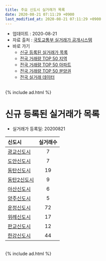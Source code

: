 ```yaml
---
title: 주요 신도시 실거래가 목록
date: 2020-08-21 07:11:29 +0900
last_modified_at: 2020-08-21 07:11:29 +0900
---
```


* 업데이트 : 2020-08-21
* 자료 출처 : [국토교통부 실거래가 공개시스템](http://rt.molit.go.kr)
* 바로 가기
    * [신규 등록된 실거래가 목록](#신규-등록된-실거래가-목록)
    * [전국 거래량 TOP 50 지역](https://inasie.github.io/apt-trade-info/최근-3개월-전국에서-가장-거래가-많이-발생한-지역)
    * [전국 거래량 TOP 50 아파트](https://inasie.github.io/apt-trade-info/최근-3개월-전국에서-가장-거래가-많이-발생한-아파트)
    * [전국 거래량 TOP 50 분양권](https://inasie.github.io/apt-trade-info/최근-3개월-전국에서-가장-거래가-많이-발생한-분양권)
    * [전국 실거래 데이터](https://inasie.github.io/apt-trade-info/전국)

<br>
{% include ad.html %}
<br>

# 신규 등록된 실거래가 목록
* 실거래가 등록일: 20200821


|신도시|실거래수|
|:---|:---:|
|[광교신도시](https://inasie.github.io/apt-trade-info/광교신도시)|7|
|[도안신도시](https://inasie.github.io/apt-trade-info/도안신도시)|7|
|[동탄신도시](https://inasie.github.io/apt-trade-info/동탄신도시)|19|
|[동탄2신도시](https://inasie.github.io/apt-trade-info/동탄2신도시)|9|
|[아산신도시](https://inasie.github.io/apt-trade-info/아산신도시)|6|
|[양주신도시](https://inasie.github.io/apt-trade-info/양주신도시)|5|
|[운정신도시](https://inasie.github.io/apt-trade-info/운정신도시)|72|
|[위례신도시](https://inasie.github.io/apt-trade-info/위례신도시)|17|
|[판교신도시](https://inasie.github.io/apt-trade-info/판교신도시)|12|
|[한강신도시](https://inasie.github.io/apt-trade-info/한강신도시)|44|


<br>
{% include ad.html %}
<br>

